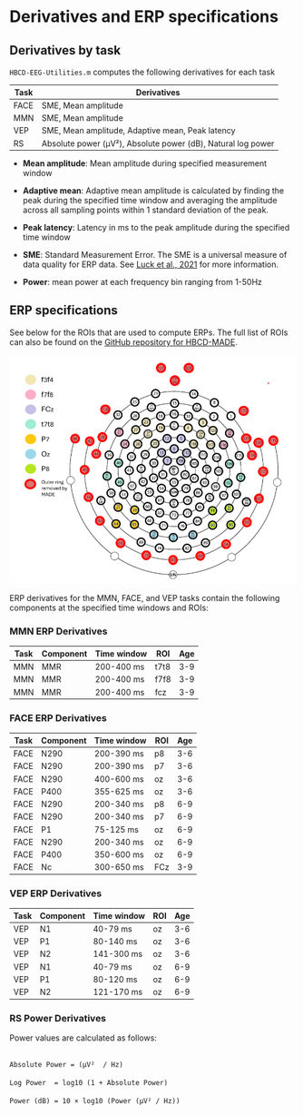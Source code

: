 # Derivatives and ERP specifications

## Derivatives by task

`HBCD-EEG-Utilities.m` computes the following derivatives for each task

| Task | Derivatives     |
|------|----------------|
| FACE | SME, Mean amplitude            |
| MMN  | SME, Mean amplitude           |
| VEP  | SME, Mean amplitude, Adaptive mean, Peak latency            |
| RS   | Absolute power (μV²), Absolute power (dB), Natural log power |


- **Mean amplitude**: Mean amplitude during specified measurement window 

- **Adaptive mean**: Adaptive mean amplitude is calculated by finding the peak during the specified time window and averaging the amplitude across all sampling points within 1 standard deviation of the peak. 

- **Peak latency**: Latency in ms to the peak amplitude during the specified time window

- **SME**: Standard Measurement Error. The SME is a universal measure of data quality for ERP data. See [Luck et al., 2021](https://onlinelibrary.wiley.com/doi/full/10.1111/psyp.13793) for more information.

- **Power**: mean power at each frequency bin ranging from 1-50Hz
 
## ERP specifications

See below for the ROIs that are used to compute ERPs. The full list of ROIs can also be found on the [GitHub repository for HBCD-MADE](https://github.com/DCAN-Labs/HBCD-MADE/blob/main/proc_settings_HBCD.json).

 ![ROI clusters](ROIs.png)
 
ERP derivatives for the MMN, FACE, and VEP tasks contain the following components at the specified time windows and ROIs:

### MMN ERP Derivatives
| Task | Component | Time window | ROI  | Age |
|------|-----------|-------------|------|-----|
| MMN  | MMR       | 200-400 ms    | t7t8 | 3-9 |
| MMN  | MMR       | 200-400 ms    | f7f8 | 3-9 |
| MMN  | MMR       | 200-400 ms    | fcz  | 3-9 |

### FACE ERP Derivatives
| Task | Component | Time window | ROI  | Age |
|------|-----------|-------------|------|-----|
| FACE | N290      | 200-390 ms    | p8   | 3-6 |
| FACE | N290      | 200-390 ms    | p7   | 3-6 |
| FACE | N290      | 400-600 ms    | oz   | 3-6 |                              
| FACE | P400      | 355-625 ms    | oz   | 3-6 |                              
| FACE | N290      | 200-340 ms    | p8   | 6-9 |                           
| FACE | N290      | 200-340 ms    | p7   | 6-9 |                             
| FACE | P1        | 75-125 ms     | oz   | 6-9 |
| FACE | N290      | 200-340 ms    | oz   | 6-9 |
| FACE | P400      | 350-600 ms    | oz   | 6-9 |
| FACE | Nc        | 300-650 ms    | FCz  | 3-9 |

### VEP ERP Derivatives
| Task | Component | Time window | ROI  | Age |
|------|-----------|-------------|------|-----|
| VEP  | N1        | 40-79 ms      | oz   | 3-6 |
| VEP  | P1        | 80-140 ms     | oz   | 3-6 | 
| VEP  | N2        | 141-300 ms    | oz   | 3-6 |
| VEP  | N1        | 40-79 ms      | oz   | 6-9 |
| VEP  | P1        | 80-120 ms     | oz   | 6-9 |
| VEP  | N2        | 121-170 ms    | oz   | 6-9 |


### RS Power Derivatives

Power values are calculated as follows:

```{r}

Absolute Power = (μV²  / Hz)

Log Power  = log10 (1 + Absolute Power)

Power (dB) = 10 × log10 (Power (μV² / Hz))

```

 
 